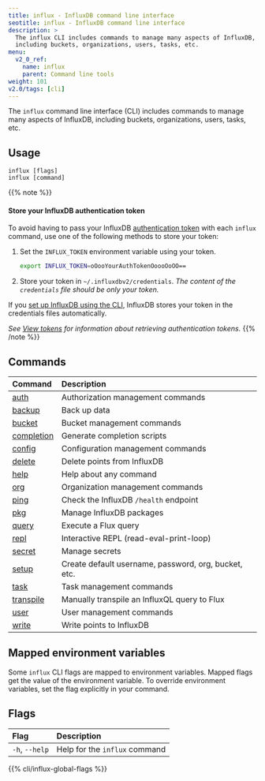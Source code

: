 ```yaml
---
title: influx - InfluxDB command line interface
seotitle: influx - InfluxDB command line interface
description: >
  The influx CLI includes commands to manage many aspects of InfluxDB,
  including buckets, organizations, users, tasks, etc.
menu:
  v2_0_ref:
    name: influx
    parent: Command line tools
weight: 101
v2.0/tags: [cli]
---
```


The `influx` command line interface (CLI) includes commands to manage many aspects of InfluxDB,
including buckets, organizations, users, tasks, etc.

## Usage
```
influx [flags]
influx [command]
```

{{% note %}}
#### Store your InfluxDB authentication token
To avoid having to pass your InfluxDB [authentication token](/v2.0/users/tokens/)
with each `influx` command, use one of the following methods to store your token:

1.  Set the `INFLUX_TOKEN` environment variable using your token.

    ```bash
    export INFLUX_TOKEN=oOooYourAuthTokenOoooOoOO==
    ```

2.  Store your token in `~/.influxdbv2/credentials`.
    _The content of the `credentials` file should be only your token._

If you [set up InfluxDB using the CLI](/v2.0/reference/cli/influx/setup),
InfluxDB stores your token in the credentials files automatically.

_See [View tokens](/v2.0/security/tokens/view-tokens/) for information about
retrieving authentication tokens._
{{% /note %}}

## Commands
| Command                                             | Description                                          |
|:-------                                             |:-----------                                          |
| [auth](/v2.0/reference/cli/influx/auth)             | Authorization management commands                    |
| [backup](/v2.0/reference/cli/influx/backup)         | Back up data                                         |
| [bucket](/v2.0/reference/cli/influx/bucket)         | Bucket management commands                           |
| [completion](/v2.0/reference/cli/influx/completion) | Generate completion scripts                          |
| [config](/v2.0/reference/cli/influx/config)         | Configuration management commands                    |
| [delete](/v2.0/reference/cli/influx/delete)         | Delete points from InfluxDB                          |
| [help](/v2.0/reference/cli/influx/help)             | Help about any command                               |
| [org](/v2.0/reference/cli/influx/org)               | Organization management commands                     |
| [ping](/v2.0/reference/cli/influx/ping)             | Check the InfluxDB `/health` endpoint                |
| [pkg](/v2.0/reference/cli/influx/pkg)               | Manage InfluxDB packages                             |
| [query](/v2.0/reference/cli/influx/query)           | Execute a Flux query                                 |
| [repl](/v2.0/reference/cli/influx/repl)             | Interactive REPL (read-eval-print-loop)              |
| [secret](/v2.0/reference/cli/influx/secret)         | Manage secrets                                       |
| [setup](/v2.0/reference/cli/influx/setup)           | Create default username, password, org, bucket, etc. |
| [task](/v2.0/reference/cli/influx/task)             | Task management commands                             |
| [transpile](/v2.0/reference/cli/influx/transpile)   | Manually transpile an InfluxQL query to Flux         |
| [user](/v2.0/reference/cli/influx/user)             | User management commands                             |
| [write](/v2.0/reference/cli/influx/write)           | Write points to InfluxDB                             |

## Mapped environment variables
Some `influx` CLI flags are mapped to environment variables.
Mapped flags get the value of the environment variable.
To override environment variables, set the flag explicitly in your command.

## Flags
| Flag           | Description                   |
|:---------------|:------------------------------|
| `-h`, `--help` | Help for the `influx` command |

{{% cli/influx-global-flags %}}
